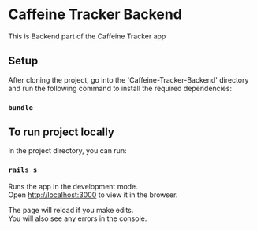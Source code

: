 # Caffeine Tracker Backend

This is Backend part of the Caffeine Tracker app

## Setup

After cloning the project, go into the 'Caffeine-Tracker-Backend' directory and run the following command to install the required dependencies:

### `bundle`

## To run project locally

In the project directory, you can run:

### `rails s`

Runs the app in the development mode.\
Open [http://localhost:3000](http://localhost:3000) to view it in the browser.

The page will reload if you make edits.\
You will also see any errors in the console.
